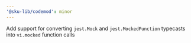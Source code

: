 ```yaml
---
'@sku-lib/codemod': minor
---
```


Add support for converting `jest.Mock` and `jest.MockedFunction` typecasts into `vi.mocked` function calls

